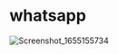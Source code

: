 # whatsapp

![Screenshot_1655155734](https://user-images.githubusercontent.com/90186688/175424324-b15ff2a1-e740-4234-907e-f9787f98b0ee.png)
